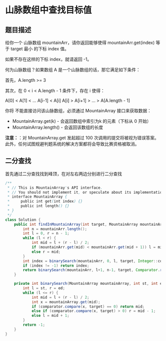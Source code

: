 # 山脉数组中查找目标值

## 题目描述

给你一个 山脉数组 mountainArr，请你返回能够使得 mountainArr.get(index) 等于 target 最小 的下标 index 值。

如果不存在这样的下标 index，就请返回 -1。

何为山脉数组？如果数组 A 是一个山脉数组的话，那它满足如下条件：

首先，A.length >= 3

其次，在 0 < i < A.length - 1 条件下，存在 i 使得：

A[0] < A[1] < ... A[i-1] < A[i]
A[i] > A[i+1] > ... > A[A.length - 1]

你将 不能直接访问该山脉数组，必须通过 MountainArray 接口来获取数据：

- MountainArray.get(k) - 会返回数组中索引为k 的元素（下标从 0 开始）
- MountainArray.length() - 会返回该数组的长度

**注意：**：对 MountainArray.get 发起超过 100 次调用的提交将被视为错误答案。此外，任何试图规避判题系统的解决方案都将会导致比赛资格被取消。

## 二分查找

首先通过二分查找找到峰顶，在对左右两边分别进行二分查找

```JAVA
/**
 * // This is MountainArray's API interface.
 * // You should not implement it, or speculate about its implementation
 * interface MountainArray {
 *     public int get(int index) {}
 *     public int length() {}
 * }
 */
class Solution {
    public int findInMountainArray(int target, MountainArray mountainArr) {
        int n = mountainArr.length();
        int l = 0, r = n - 1;
        while (l < r) {
            int mid = l + (r - l) / 2;
            if (mountainArr.get(mid) < mountainArr.get(mid + 1)) l = mid + 1;
            else r = mid;
        }
        int index = binarySearch(mountainArr, 0, l, target, Integer::compareTo);
        if (index != -1) return index;
        return binarySearch(mountainArr, l+1, n-1, target, Comparator.reverseOrder());
    }

    private int binarySearch(MountainArray mountainArray, int st, int ed, int target, Comparator<Integer> comparator) {
        int l = st, r = ed;
        while (l <= r) {
            int mid = l + (r - l) / 2;
            int x = mountainArray.get(mid);
            if (comparator.compare(x, target) == 0) return mid;
            else if (comparator.compare(x, target) > 0) r = mid - 1;
            else l = mid + 1;
        }
        return -1;
    }
}
```
